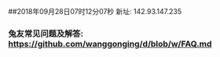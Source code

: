 ##2018年09月28日07时12分07秒 新址: 142.93.147.235
### 兔友常见问题及解答: https://github.com/wanggonging/d/blob/w/FAQ.md
